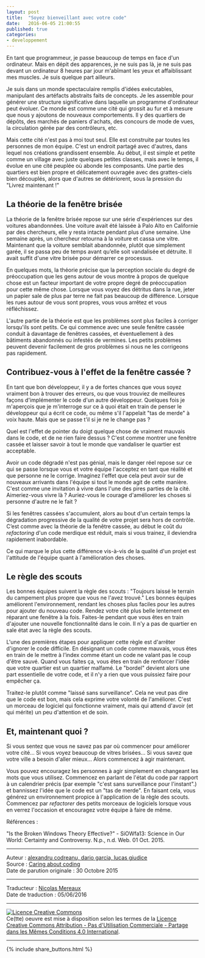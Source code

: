 ```yaml
---
layout: post
title:  "Soyez bienveillant avec votre code"
date:   2016-06-05 21:00:55
published: true
categories: 
- developpement
---
```


En tant que programmeur, je passe beaucoup de temps en face d'un ordinateur. Mais en dépit des apparences, je ne suis pas là, je ne suis pas devant un ordinateur 8 heures par jour m'abîmant les yeux et affaiblissant mes muscles. Je suis quelque part ailleurs.

Je suis dans un monde spectaculaire remplis d'idées exécutables, manipulant des artéfacts abstraits faits de concepts. Je les assemble pour générer une structure significative dans laquelle un programme d'ordinateur peut évoluer. Ce monde est comme une cité qui grossit au fur et à mesure que nous y ajoutons de nouveaux comportements. Il y des quartiers de dépôts, des marchés de paniers d'achats, des concours de mode de vues, la circulation gérée par des contrôleurs, etc.

Mais cette cité n'est pas à moi tout seul. Elle est construite par toutes les personnes de mon équipe. C'est un endroit partagé avec d'autres, dans lequel nos créations grandissent ensemble. Au début, il est simple et petite comme un village avec juste quelques petites classes, mais avec le temps, il évolue en une cité peuplée où abonde les composants. Une partie des quartiers est bien propre et délicatement ouvragée avec des grattes-ciels bien découplés, alors que d'autres se détériorent, sous la pression du "Livrez maintenant !"

## La théorie de la fenêtre brisée

La théorie de la fenêtre brisée repose sur une série d'expériences sur des voitures abandonnées. Une voiture avait été laissée à Palo Alto en Californie par des chercheurs, elle y resta intacte pendant plus d'une semaine. Une semaine après, un chercheur retourna à la voiture et cassa une vitre. Maintenant que la voiture semblait abandonnée, plutôt que simplement garée, il se passa peu de temps avant qu’elle soit vandalisée et détruite. Il avait suffit d'une vitre brisée pour démarrer ce processus.

En quelques mots, la théorie précise que la perception sociale du degré de préoccupation que les gens autour de vous montre à propos de quelque chose est un facteur important de votre propre degré de préoccupation pour cette même chose. Lorsque vous voyez des détritus dans la rue, jeter un papier sale de plus par terre ne fait pas beaucoup de différence. Lorsque les rues autour de vous sont propres, vous vous arrêtez et vous réfléchissez. 

L'autre partie de la théorie est que les problèmes sont plus faciles à corriger lorsqu'ils sont petits. Ce qui commence avec une seule fenêtre cassée conduit à davantage de fenêtres cassées, et éventuellement à des bâtiments abandonnés ou infestés de vermines. Les petits problèmes peuvent devenir facilement de gros problèmes si nous ne les corrigeons pas rapidement.

## Contribuez-vous à l'effet de la fenêtre cassée ?

En tant que bon développeur, il y a de fortes chances que vous soyez vraiment bon à trouver des erreurs, ou que vous trouviez de meilleures façons d'implémenter le code d'un autre développeur. Quelques fois je m'aperçois que je m'interroge sur ce à quoi était en train de penser le développeur qui a écrit ce code, ou même s'il l'appelait "tas de merde" à voix haute. Mais que se passe t'il si je ne le change pas ?

Quel est l'effet de pointer du doigt quelque chose de vraiment mauvais dans le code, et de ne rien faire dessus ? C'est comme montrer une fenêtre cassée et laisser savoir à tout le monde que vandaliser le quartier est acceptable.

Avoir un code dégradé n'est pas génial, mais le danger réel repose sur ce qui se passe lorsque vous et votre équipe l'acceptez en tant que réalité et que personne ne le corrige. Imaginez l'effet que cela peut avoir sur de nouveaux arrivants dans l'équipe si tout le monde agit de cette manière. C'est comme une invitation à vivre dans l'une des pires parties de la cité. Aimeriez-vous vivre là ? Auriez-vous le courage d'améliorer les choses si personne d'autre ne le fait ?

Si les fenêtres cassées s'accumulent, alors au bout d'un certain temps la dégradation progressive de la qualité de votre projet sera hors de contrôle. C’est comme avec la théorie de la fenêtre cassée, au début le coût du _refactoring_ d'un code merdique est réduit, mais si vous trainez, il deviendra rapidement inabordable.

Ce qui marque le plus cette différence vis-à-vis de la qualité d'un projet est l'attitude de l'équipe quant à l'amélioration des choses.

## Le règle des scouts

Les bonnes équipes suivent la règle des scouts : "Toujours laissé le terrain du campement plus propre que vous ne l'avez trouvé." Les bonnes équipes améliorent l'environnement, rendant les choses plus faciles pour les autres pour ajouter du nouveau code. Rendez votre cité plus belle lentement en réparant une fenêtre à la fois. Faites-le pendant que vous êtes en train d'ajouter une nouvelle fonctionnalité dans le coin. Il n'y a pas de quartier en sale état avec la règle des scouts.  

L'une des premières étapes pour appliquer cette règle est d'arrêter d'ignorer le code difficile. En désignant un code comme mauvais, vous êtes en train de le mettre à l’index comme étant un code ne valant pas le coup d'être sauvé. Quand vous faites ça, vous êtes en train de renforcer l'idée que votre quartier est un quartier malfamé. Le "bordel" devient alors une part essentielle de votre code, et il n'y a rien que vous puissiez faire pour empêcher ça.

Traitez-le plutôt comme "laissé sans surveillance". Cela ne veut pas dire que le code est bon, mais cela exprime votre volonté de l'améliorer. C'est un morceau de logiciel qui fonctionne vraiment, mais qui attend d'avoir (et qui mérite) un peu d'attention et de soin.

## Et, maintenant quoi ?

Si vous sentez que vous ne savez pas par où commencer pour améliorer votre cité… Si vous voyez beaucoup de vitres brisées… Si vous savez que votre ville a besoin d'aller mieux… Alors commencez à agir maintenant.

Vous pouvez encouragez les personnes à agir simplement en changeant les mots que vous utilisez. Commencez en parlant de l'état du code par rapport à un calendrier précis (par exemple "c'est sans surveillance pour l'instant".) et bannissez l'idée que le code est un "tas de merde". En faisant cela, vous générez un environnement propice à l'application de la règle des scouts. Commencez par _refactorer_ des petits morceaux de logiciels lorsque vous en verrez l'occasion et encouragez votre équipe à faire de même.

Références :

"Is the Broken Windows Theory Effective?" - SiOWfa13: Science in Our World: Certainty and Controversy. N.p., n.d. Web. 01 Oct. 2015.

---  
Auteur : [alexandru codreanu, dario garcia, lucas giudice](http://www.8thlight.com/team/)  
Source : [Caring about coding](https://blog.8thlight.com/alexandru-codreanu/dario-garcia/lucas-giudice/2015/10/30/caring-coding.html)  
Date de parution originale : 30 Octobre 2015  

---
Traducteur : [Nicolas Mereaux](http://www.les-traducteurs-agiles.org/traducteurs/)  
Date de traduction : 05/06/2016  

---

<a rel="license" href="http://creativecommons.org/licenses/by-nc-sa/4.0/"><img alt="Licence Creative Commons" style="border-width:0" src="http://i.creativecommons.org/l/by-nc-sa/4.0/88x31.png" /></a><br />Ce(tte) oeuvre est mise à disposition selon les termes de la <a rel="license" href="http://creativecommons.org/licenses/by-nc-sa/4.0/">Licence Creative Commons Attribution - Pas d'Utilisation Commerciale - Partage dans les Mêmes Conditions 4.0 International</a>.

---

{% include share_buttons.html %}


